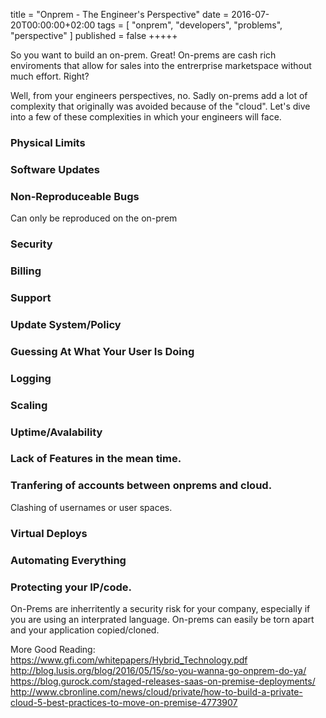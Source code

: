 title = "Onprem - The Engineer's Perspective"
date = 2016-07-20T00:00:00+02:00
tags = [
    "onprem",
    "developers",
    "problems",
    "perspective"
]
published = false
+++++

So you want to build an on-prem. Great! On-prems are cash rich enviroments that
allow for sales into the entrerprise marketspace without much effort. Right?

Well, from your engineers perspectives, no. Sadly on-prems add a lot of
complexity that originally was avoided because of the "cloud". Let's dive into a
few of these complexities in which your engineers will face.

### Physical Limits

### Software Updates

### Non-Reproduceable Bugs
Can only be reproduced on the on-prem

### Security

### Billing

### Support

### Update System/Policy

### Guessing At What Your User Is Doing

### Logging

### Scaling

### Uptime/Avalability

### Lack of Features in the mean time.

### Tranfering of accounts between onprems and cloud. 
Clashing of usernames or user spaces.

### Virtual Deploys

### Automating Everything

### Protecting your IP/code.
On-Prems are inherritently a security risk for your company, especially if you 
are using an interprated language. On-prems can easily be torn apart and your
application copied/cloned.


More Good Reading:
https://www.gfi.com/whitepapers/Hybrid_Technology.pdf
http://blog.lusis.org/blog/2016/05/15/so-you-wanna-go-onprem-do-ya/
https://blog.gurock.com/staged-releases-saas-on-premise-deployments/
http://www.cbronline.com/news/cloud/private/how-to-build-a-private-cloud-5-best-practices-to-move-on-premise-4773907
